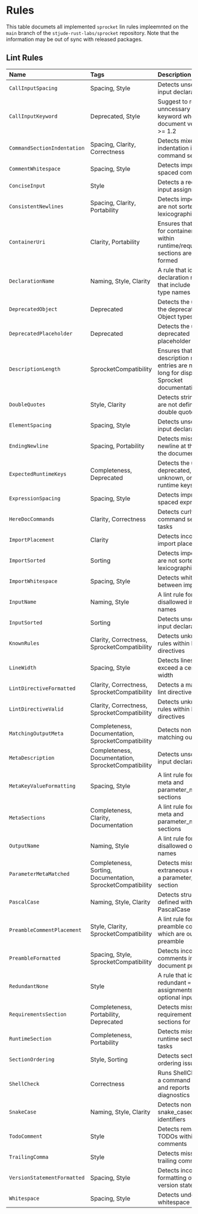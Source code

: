 # Rules

This table documets all implemented `sprocket` lin rules impleemnted on the `main` branch of the `stjude-rust-labs/sprocket` repository. Note that the information may be out of sync with released packages.

## Lint Rules

| Name | Tags | Description |
|:-|:-|:-|
| `CallInputSpacing` | Spacing, Style | Detects unsorted input declarations |
| `CallInputKeyword` | Deprecated, Style | Suggest to remove unncessary input: keyword when document version is >= 1.2 |
| `CommandSectionIndentation` | Spacing, Clarity, Correctness | Detects mixed indentation in a command section |
| `CommentWhitespace` | Spacing, Style | Detects improperly spaced comments |
| `ConciseInput` | Style | Detects a redundant input assignment |
| `ConsistentNewlines` | Spacing, Clarity, Portability | Detects imports that are not sorted lexicographically |
| `ContainerUri` | Clarity, Portability | Ensures that values for container keys within runtime/requirements sections are well-formed |
| `DeclarationName` | Naming, Style, Clarity | A rule that identifies declaration names that include their type names |
| `DeprecatedObject` | Deprecated | Detects the use of the deprecated Object types |
| `DeprecatedPlaceholder` | Deprecated | Detects the use of a deprecated placeholder options |
| `DescriptionLength` | SprocketCompatibility | Ensures that description meta entries are not too long for display in Sprocket documentation |
| `DoubleQuotes` | Style, Clarity | Detects strings that are not defined with double quotes |
| `ElementSpacing` | Spacing, Style | Detects unsorted input declarations |
| `EndingNewline` | Spacing, Portability | Detects missing newline at the end of the document |
| `ExpectedRuntimeKeys` | Completeness, Deprecated | Detects the use of deprecated, unknown, or missing runtime keys |
| `ExpressionSpacing` | Spacing, Style | Detects improperly spaced expressions |
| `HereDocCommands` | Clarity, Correctness | Detects curly command section for tasks |
| `ImportPlacement` | Clarity | Detects incorrect import placements |
| `ImportSorted` | Sorting | Detects imports that are not sorted lexicographically |
| `ImportWhitespace` | Spacing, Style | Detects whitespace between imports |
| `InputName` | Naming, Style | A lint rule for disallowed input names |
| `InputSorted` | Sorting | Detects unsorted input declarations |
| `KnownRules` | Clarity, Correctness, SprocketCompatibility | Detects unknown rules within lint directives |
| `LineWidth` | Spacing, Style | Detects lines that exceed a certain width |
| `LintDirectiveFormatted` | Clarity, Correctness, SprocketCompatibility | Detects a malformed lint directive |
| `LintDirectiveValid` | Clarity, Correctness, SprocketCompatibility | Detects unknown rules within lint directives |
| `MatchingOutputMeta` | Completeness, Documentation, SprocketCompatibility | Detects non-matching outputs |
| `MetaDescription` | Completeness, Documentation, SprocketCompatibility | Detects unsorted input declarations |
| `MetaKeyValueFormatting` | Spacing, Style | A lint rule for missing meta and parameter_meta sections |
| `MetaSections` | Completeness, Clarity, Documentation | A lint rule for missing meta and parameter_meta sections |
| `OutputName` | Naming, Style | A lint rule for disallowed output names |
| `ParameterMetaMatched` | Completeness, Sorting, Documentation, SprocketCompatibility | Detects missing or extraneous entries in a parameter_meta section |
| `PascalCase` | Naming, Style, Clarity | Detects structs defined without a PascalCase name |
| `PreambleCommentPlacement` | Style, Clarity, SprocketCompatibility | A lint rule for flagging preamble comments which are outside the preamble |
| `PreambleFormatted` | Spacing, Style, SprocketCompatibility | Detects incorrect comments in a document preamble |
| `RedundantNone` | Style | A rule that identifies redundant `= None` assignments for optional inputs |
| `RequirementsSection` | Completeness, Portability, Deprecated | Detects missing requirements sections for tasks |
| `RuntimeSection` | Completeness, Portability | Detects missing runtime sections for tasks |
| `SectionOrdering` | Style, Sorting | Detects section ordering issues |
| `ShellCheck` | Correctness | Runs ShellCheck on a command section and reports diagnostics |
| `SnakeCase` | Naming, Style, Clarity | Detects non-snake_cased identifiers |
| `TodoComment` | Style | Detects remaining TODOs within comments |
| `TrailingComma` | Style | Detects missing trailing commas |
| `VersionStatementFormatted` | Spacing, Style | Detects incorrect formatting of the version statement |
| `Whitespace` | Spacing, Style | Detects undesired whitespace |
